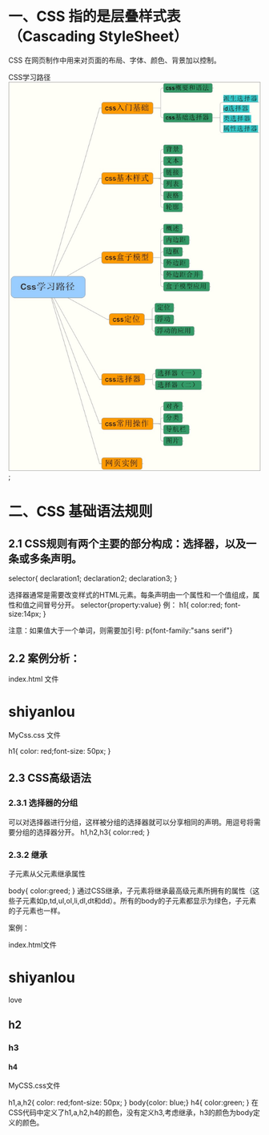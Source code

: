 # 一、CSS 指的是层叠样式表（Cascading StyleSheet）
CSS 在网页制作中用来对页面的布局、字体、颜色、背景加以控制。

CSS学习路径
![CSS学习路径图片](https://github.com/tytttta/CSS-learning/blob/master/pic.jpg);

# 二、CSS 基础语法规则
## 2.1 CSS规则有两个主要的部分构成：选择器，以及一条或多条声明。
selector{
   declaration1;
   declaration2;
   declaration3;
}

选择器通常是需要改变样式的HTML元素。每条声明由一个属性和一个值组成，属性和值之间冒号分开。
selector{property:value}
例：
h1{
   color:red;
   font-size:14px;
   }
   
注意：如果值大于一个单词，则需要加引号:
p{font-family:"sans serif"}

## 2.2 案例分析：

index.html 文件

  <html>
      <head>
          <meta charset="UTF-8">
          <title></title>
          <!--引外部资源 MyCss.css-->
          <link rel="stylesheet" href="MyCss.css" type="text/css">
      </head>
      <body>
          <h1>
              shiyanlou
          </h1>
      </body>
  </html>
  
  MyCss.css  文件
  
  h1{
    color: red;font-size: 50px;
}

## 2.3 CSS高级语法
### 2.3.1 选择器的分组
可以对选择器进行分组，这样被分组的选择器就可以分享相同的声明。用逗号将需要分组的选择器分开。
h1,h2,h3{
  color:red;
  }
  
### 2.3.2 继承
 
 子元素从父元素继承属性
 
 body{
        color:greed;
        }
 通过CSS继承，子元素将继承最高级元素所拥有的属性（这些子元素如p,td,ul,ol,li,dl,dt和dd）。所有的body的子元素都显示为绿色，子元素的子元素也一样。
 
 案例：
 
 index.html文件
 
  <html>
    <head>
        <meta charset="UTF-8">
        <title></title>
        <link rel="stylesheet" href="mycss.css" type="text/css">
    </head>
    <body>
        <h1>
            shiyanlou
        </h1>
        <a>love</a>
        <h2>h2</h2>
        <h3>h3</h3>
        <h4>h4</h4>
    </body>
</html>

MyCSS.css文件

   h1,a,h2{
    color: red;font-size: 50px;
        }
        body{color: blue;}
        h4{
           color:green;
        }
 在CSS代码中定义了h1,a,h2,h4的颜色，没有定义h3,考虑继承，h3的颜色为body定义的颜色。  
  
 
 
 
 
 
